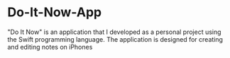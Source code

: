# Do-It-Now-App
"Do It Now" is an application that I developed as a personal project using the Swift programming language. The application is designed for creating and editing notes on iPhones
